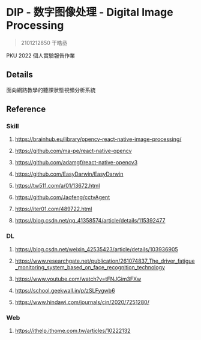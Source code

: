 # DIP - 数字图像处理 - Digital Image Processing

> 2101212850 干皓丞

PKU 2022 個人實驗報告作業

## Details

面向網路教學的聽課狀態視頻分析系統

## Reference

### Skill

1. https://brainhub.eu/library/opencv-react-native-image-processing/

2. https://github.com/ma-pe/react-native-opencv

3. https://github.com/adamgf/react-native-opencv3

4. https://github.com/EasyDarwin/EasyDarwin

5. https://tw511.com/a/01/13672.html

6. https://github.com/Jaofeng/cctvAgent

7. https://iter01.com/489722.html

8. https://blog.csdn.net/qq_41358574/article/details/115392477

### DL

1. https://blog.csdn.net/weixin_42535423/article/details/103936905

2. https://www.researchgate.net/publication/261074837_The_driver_fatigue_monitoring_system_based_on_face_recognition_technology

3. https://www.youtube.com/watch?v=tFNJGim3FXw

4. https://school.geekwall.in/p/zSLFygwb6

5. https://www.hindawi.com/journals/cin/2020/7251280/

### Web

1. https://ithelp.ithome.com.tw/articles/10222132



